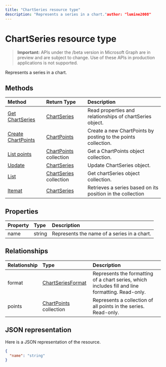 ```yaml
---
title: "ChartSeries resource type"
description: "Represents a series in a chart."author: "lumine2008"
---
```


# ChartSeries resource type

> **Important:** APIs under the /beta version in Microsoft Graph are in preview and are subject to change. Use of these APIs in production applications is not supported.

Represents a series in a chart.


## Methods

| Method		   | Return Type	|Description|
|:---------------|:--------|:----------|
|[Get ChartSeries](../api/chartseries-get.md) | [ChartSeries](chartseries.md) |Read properties and relationships of chartSeries object.|
|[Create ChartPoints](../api/chartseries-post-points.md) |[ChartPoints](chartpoint.md)| Create a new ChartPoints by posting to the points collection.|
|[List points](../api/chartseries-list-points.md) |[ChartPoints](chartpoint.md) collection| Get a ChartPoints object collection.|
|[Update](../api/chartseries-update.md) | [ChartSeries](chartseries.md)	|Update ChartSeries object. |
|[List](../api/chartseries-list.md) | [ChartSeries](chartseries.md) collection |Get chartSeries object collection. |
|[Itemat](../api/chartseriescollection-itemat.md)|[ChartSeries](chartseries.md)|Retrieves a series based on its position in the collection|

## Properties
| Property	   | Type	|Description|
|:---------------|:--------|:----------|
|name|string|Represents the name of a series in a chart.|

## Relationships
| Relationship | Type	|Description|
|:---------------|:--------|:----------|
|format|[ChartSeriesFormat](chartseriesformat.md)|Represents the formatting of a chart series, which includes fill and line formatting. Read-only.|
|points|[ChartPoints](chartpoint.md) collection|Represents a collection of all points in the series. Read-only.|

## JSON representation

Here is a JSON representation of the resource.

<!-- {
  "blockType": "resource",
  "optionalProperties": [

  ],
  "@odata.type": "microsoft.graph.chartSeries"
}-->

```json
{
  "name": "string"
}

```

<!-- uuid: 8fcb5dbc-d5aa-4681-8e31-b001d5168d79
2015-10-25 14:57:30 UTC -->
<!-- {
  "type": "#page.annotation",
  "description": "ChartSeries resource",
  "keywords": "",
  "section": "documentation",
  "tocPath": ""
}-->